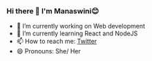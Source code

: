 ### Hi there 👋 I'm Manaswini😊

- 🔭 I’m currently working on Web development
- 🌱 I’m currently learning React and NodeJS
- 📫 How to reach me: [Twitter](https://twitter.com/thisismanaswini)
- 😄 Pronouns: She/ Her

